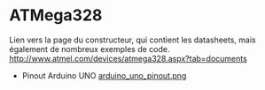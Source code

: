 ATMega328
=========
Lien vers la page du constructeur, qui contient les datasheets, mais également de nombreux exemples de code.
http://www.atmel.com/devices/atmega328.aspx?tab=documents


- Pinout Arduino UNO
[arduino_uno_pinout.png](arduino_uno_pinout.png)